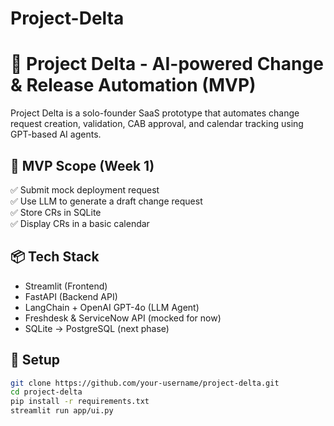 # Project-Delta
# 🚀 Project Delta - AI-powered Change & Release Automation (MVP)

Project Delta is a solo-founder SaaS prototype that automates change request creation, validation, CAB approval, and calendar tracking using GPT-based AI agents.

## 🧱 MVP Scope (Week 1)
✅ Submit mock deployment request  
✅ Use LLM to generate a draft change request  
✅ Store CRs in SQLite  
✅ Display CRs in a basic calendar

## 📦 Tech Stack
- Streamlit (Frontend)
- FastAPI (Backend API)
- LangChain + OpenAI GPT-4o (LLM Agent)
- Freshdesk & ServiceNow API (mocked for now)
- SQLite → PostgreSQL (next phase)

## 🔧 Setup

```bash
git clone https://github.com/your-username/project-delta.git
cd project-delta
pip install -r requirements.txt
streamlit run app/ui.py
